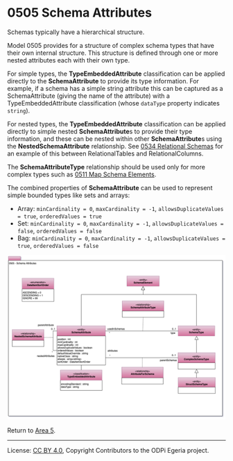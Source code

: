 <!-- SPDX-License-Identifier: CC-BY-4.0 -->
<!-- Copyright Contributors to the ODPi Egeria project. -->

# 0505 Schema Attributes

Schemas typically have a hierarchical structure.

Model 0505 provides for a structure of complex schema types that have their own internal structure.
This structure is defined through one or more nested attributes each with their own type.

For simple types, the **TypeEmbeddedAttribute** classification can be applied directly
to the **SchemaAttribute** to provide its type information. For example, if a schema has a simple string
attribute this can be captured as a SchemaAttribute (giving the name of the attribute) with a TypeEmbeddedAttribute
classification (whose `dataType` property indicates `string`).

For nested types, the **TypeEmbeddedAttribute** classification can be applied directly to simple nested
**SchemaAttribute**s to provide their type information, and these can be nested within other **SchemaAttribute**s
using the **NestedSchemaAttribute** relationship. See [0534 Relational Schemas](0534-Relational-Schemas.md) for an
example of this between RelationalTables and RelationalColumns.

The **SchemaAttributeType** relationship should be used only for more complex types such as
[0511 Map Schema Elements](0511-Map-Schema-Elements.md).

The combined properties of **SchemaAttribute** can be used to represent simple bounded types
like sets and arrays:

- Array: `minCardinality = 0`, `maxCardinality = -1`, `allowsDuplicateValues = true`, `orderedValues = true`
- Set: `minCardinality = 0`, `maxCardinality = -1`, `allowsDuplicateValues = false`, `orderedValues = false`
- Bag: `minCardinality = 0`, `maxCardinality = -1`, `allowsDuplicateValues = true`, `orderedValues = false`

![UML](0505-Schema-Attributes.png#pagewidth)

Return to [Area 5](Area-5-models.md).

----
License: [CC BY 4.0](https://creativecommons.org/licenses/by/4.0/),
Copyright Contributors to the ODPi Egeria project.